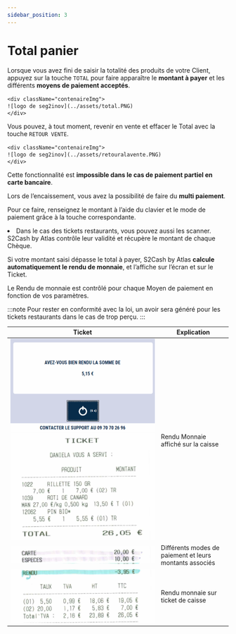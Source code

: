 ```yaml
---
sidebar_position: 3
---
```


# Total panier


Lorsque vous avez fini de saisir la totalité des produits de votre Client, appuyez sur la touche ```TOTAL``` pour faire apparaître le **montant à payer** et les différents **moyens de paiement acceptés**.


    <div className="contenaireImg">
    ![logo de seg2inov](../assets/total.PNG)
    </div>

Vous pouvez, à tout moment, revenir en vente et effacer le Total avec la touche ```RETOUR VENTE```.

    <div className="contenaireImg">
    ![logo de seg2inov](../assets/retouralavente.PNG)
    </div>


Cette fonctionnalité est **impossible dans le cas de paiement partiel en carte bancaire**.


Lors de l’encaissement, vous avez la possibilité de faire du **multi paiement**.


Pour ce faire, renseignez le montant à l’aide du clavier et le mode de paiement grâce à la touche correspondante.


<li>Dans le cas des tickets restaurants, vous pouvez aussi les scanner. S2Cash by Atlas contrôle leur validité et récupère le montant de chaque Chèque.</li>


Si votre montant saisi dépasse le total à payer, S2Cash by Atlas **calcule automatiquement le rendu de monnaie**, et l’affiche sur l’écran et sur le Ticket.


Le Rendu de monnaie est contrôlé pour chaque Moyen de paiement en fonction de vos paramètres.

:::note
Pour rester en conformité avec la loi, un avoir sera généré pour les tickets restaurants dans le cas de trop perçu.
:::

| Ticket       | Explication |
|-----------|-----|
| ![logo de seg2inov](../assets/ticketpart0.PNG) ![logo de seg2inov](../assets/ticketpart1.PNG)     |  Rendu Monnaie affiché sur la caisse |
| ![logo de seg2inov](../assets/ticketpart2.PNG)       |  Différents modes de paiement et leurs montants associés |
| ![logo de seg2inov](../assets/ticketpart3.PNG)   |  Rendu monnaie sur ticket de caisse |